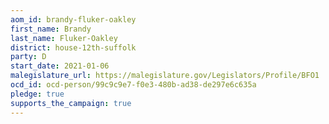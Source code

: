 ```yaml
---
aom_id: brandy-fluker-oakley
first_name: Brandy
last_name: Fluker-Oakley
district: house-12th-suffolk
party: D
start_date: 2021-01-06
malegislature_url: https://malegislature.gov/Legislators/Profile/BFO1
ocd_id: ocd-person/99c9c9e7-f0e3-480b-ad38-de297e6c635a
pledge: true
supports_the_campaign: true
---
```

